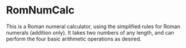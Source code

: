 # RomNumCalc
This is a Roman numeral calculator, using the simplified rules for Roman numerals (addition only). It takes two numbers of any length, and can perform the four basic arithmetic operations as desired.
